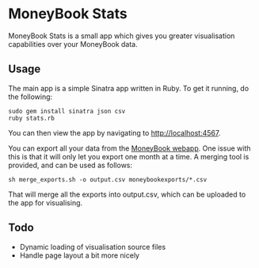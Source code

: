 MoneyBook Stats
===============

MoneyBook Stats is a small app which gives you greater visualisation capabilities over your MoneyBook data. 

Usage
-----

The main app is a simple Sinatra app written in Ruby. To get it running, do the following:

    sudo gem install sinatra json csv
    ruby stats.rb
    
You can then view the app by navigating to [http://localhost:4567](http://localhost:4567).
    
You can export all your data from the [MoneyBook webapp](http://my.moneybookapp.com). One issue with this is that it will only let you export one month at a time. A merging tool is provided, and can be used as follows:

    sh merge_exports.sh -o output.csv moneybookexports/*.csv
    
That will merge all the exports into output.csv, which can be uploaded to the app for visualising. 

Todo
----

* Dynamic loading of visualisation source files
* Handle page layout a bit more nicely